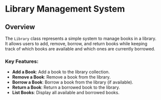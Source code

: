 # Library Management System

## Overview
The `Library` class represents a simple system to manage books in a library. It allows users to add, remove, borrow, and return books while keeping track of which books are available and which ones are currently borrowed.

### Key Features:
- **Add a Book**: Add a book to the library collection.
- **Remove a Book**: Remove a book from the library.
- **Borrow a Book**: Borrow a book from the library (if available).
- **Return a Book**: Return a borrowed book to the library.
- **List Books**: Display all available and borrowed books.



